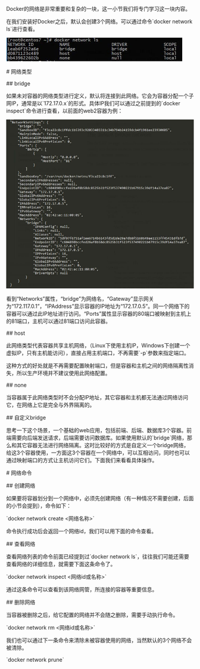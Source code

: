 Docker的网络是非常重要和复杂的一块，这一小节我们将专门学习这一块内容。



在我们安装好Docker之后，默认会创建3个网络。可以通过命令\`docker network ls\`进行查看。

![](/assets/160b045e665872ca.jpg)

\# 网络类型



\#\# bridge

如果未对容器的网络类型进行定义，默认将连接到此网络。它会为容器分配一个子网IP，通常是以\`172.17.0.x\`的形式。具体IP我们可以通过之前提到的\`docker inspect\`命令进行查看，以前面的web2容器为例：

![](/assets/160b08ec2de0486d.jpg)

看到“Networks”属性，“bridge”为网络名，“Gateway”显示网关为“172.117.0.1”，“IPAddress”显示容器的IP地址为“172.17.0.5”。同一个网络下的容器可以通过此IP地址进行访问。“Ports”属性显示容器的80端口被映射到主机上的81端口，主机可以通过81端口访问此容器。



\#\# host

此网络类型代表容器共享主机网络，（Linux下使用主机IP，Windows下创建一个虚拟IP，只有主机能访问），直接占用主机端口，不再需要\`-p\`参数来指定端口。



这种方式的好处就是不再需要配置映射端口，但是容器和主机之间的网络隔离性消失，所以生产环境并不建议使用此网络配置。



\#\# none

当容器属于此网络类型时不会分配IP地址，其它容器和主机都无法通过网络访问它，在网络上它是完全与外界隔离的。



\#\# 自定义bridge

思考一下这个场景，一个基础的web应用，包括前端、后端、数据库3个容器。前端需要向后端发送请求，后端需要访问数据库。如果使用默认的\`bridge\`网络，那么和其它容器无法进行网络隔离。这时比较好的方式是自定义一个bridge网络，给这3个容器使用，一方面这3个容器在一个网络中，可以互相访问，同时也可以通过映射端口的方式让主机访问它们。下面我们来看看具体操作。



\# 网络命令

\#\# 创建网络

如果要将容器划分到一个网络中，必须先创建网络（有一种情况不需要创建，后面的小节会提到），命令如下：



\`docker network create &lt;网络名称&gt;\`



命令执行成功后会返回一个网络id，我们可以用下面的命令查看。

\#\# 查看网络

查看网络列表的命令前面已经提到过\`docker network ls\`，往往我们可能还需要查看网络的详细信息，就需要下面这条命令了。



\`docker network inspect &lt;网络id或名称&gt;\`



通过这条命令可以查看到该网络网管，所连接的容器等重要信息。



\#\# 删除网络

当容器被删除之后，给它配置的网络并不会随之删除，需要手动执行命令。



\`docker network rm &lt;网络id或名称&gt;\`



我们也可以通过下一条命令来清除未被容器使用的网络，当然默认的3个网络不会被清除。



\`docker network prune\`

